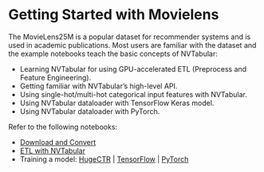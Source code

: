 # Getting Started with Movielens

The MovieLens25M is a popular dataset for recommender systems and is used in academic publications.
Most users are familiar with the dataset and the example notebooks teach the basic concepts of NVTabular:

* Learning NVTabular for using GPU-accelerated ETL (Preprocess and Feature Engineering).
* Getting familiar with NVTabular’s high-level API.
* Using single-hot/multi-hot categorical input features with NVTabular.
* Using NVTabular dataloader with TensorFlow Keras model.
* Using NVTabular dataloader with PyTorch.

Refer to the following notebooks:

* [Download and Convert](01-Download-Convert.ipynb)
* [ETL with NVTabular](02-ETL-with-NVTabular.ipynb)
* Training a model: [HugeCTR](03-Training-with-HugeCTR.ipynb) | [TensorFlow](03-Training-with-TF.ipynb) | [PyTorch](03-Training-with-PyTorch.ipynb)
